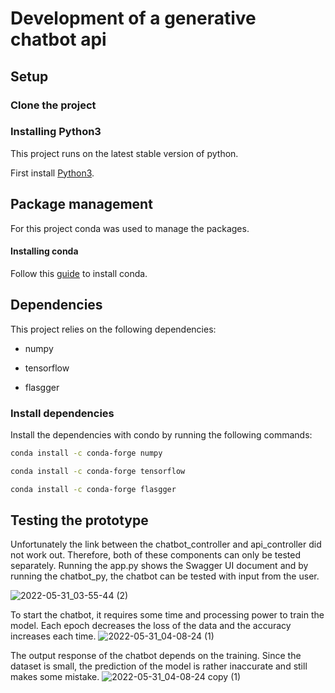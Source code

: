 # Development of a generative chatbot api


## Setup
### Clone the project

### Installing Python3

This project runs on the latest stable version of python.

First install [Python3](https://www.python.org/downloads/).

## Package management

For this project conda was used to manage the packages.

#### Installing conda

Follow this [guide](https://docs.conda.io/projects/conda/en/latest/user-guide/install/index.html) to install conda.

## Dependencies

This project relies on the following dependencies:

- numpy

- tensorflow

- flasgger



### Install dependencies

Install the dependencies with condo by running the following commands:

```bash
conda install -c conda-forge numpy

conda install -c conda-forge tensorflow

conda install -c conda-forge flasgger
```

## Testing the prototype
Unfortunately the link between the chatbot_controller and api_controller did not work out. Therefore, both of these components can only be tested separately.
Running the app.py shows the Swagger UI document and by running the chatbot_py, the chatbot can be tested with input from the user.

![2022-05-31_03-55-44 (2)](https://user-images.githubusercontent.com/78908824/171054986-da6835fd-085e-4b3a-b37c-0e037ba34fac.gif)

To start the chatbot, it requires some time and processing power to train the model. Each epoch decreases the loss of the data and the accuracy increases each time.
![2022-05-31_04-08-24 (1)](https://user-images.githubusercontent.com/78908824/171055062-c098c967-3c36-4d69-aa88-8799d29be344.gif)

The output response of the chatbot depends on the training. Since the dataset is small, the prediction of the model is rather inaccurate and still makes some mistake.
![2022-05-31_04-08-24 copy (1)](https://user-images.githubusercontent.com/78908824/171055369-4e93872c-4ed4-4e4a-875e-6358738e0a55.gif)

